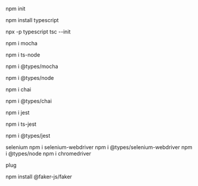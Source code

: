 npm init

npm install typescript

npx -p typescript tsc --init


npm i mocha

npm i ts-node

npm i @types/mocha

npm i @types/node


npm i chai

npm i @types/chai


npm i jest

npm i ts-jest

npm i @types/jest 

selenium
npm i selenium-webdriver
npm i @types/selenium-webdriver
npm i @types/node
npm i chromedriver






plug

npm install @faker-js/faker